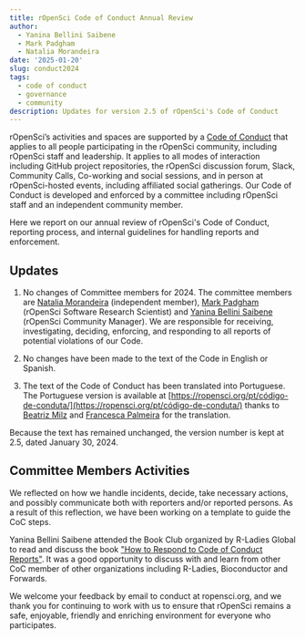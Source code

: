 ```yaml
---
title: rOpenSci Code of Conduct Annual Review
author:
  - Yanina Bellini Saibene
  - Mark Padgham
  - Natalia Morandeira
date: '2025-01-20'
slug: conduct2024
tags:
  - code of conduct
  - governance
  - community
description: Updates for version 2.5 of rOpenSci's Code of Conduct
---
```


rOpenSci’s activities and spaces are supported by a [Code of Conduct](/code-of-conduct/) 
that applies to all people participating in the rOpenSci community, 
including rOpenSci staff and leadership.
It applies to all modes of interaction including GitHub project repositories, 
the rOpenSci discussion forum, Slack, Community Calls, Co-working and social sessions, 
and in person at rOpenSci-hosted events, including affiliated social gatherings.
Our Code of Conduct is developed and enforced by a committee including rOpenSci staff and an independent community member.

Here we report on our annual review of rOpenSci's Code of Conduct, 
reporting process, and internal guidelines for handling reports and enforcement.

## Updates

1.  No changes of Committee members for 2024.
    The committee members are [Natalia Morandeira](/author/natalia-morandeira/) (independent member), 
    [Mark Padgham](/author/mark-padgham) (rOpenSci Software Research Scientist) and 
    [Yanina Bellini Saibene](/author/yanina-bellini-saibene) (rOpenSci Community Manager).
    We are responsible for receiving, investigating, deciding, enforcing, 
    and responding to all reports of potential violations of our Code.

2.  No changes have been made to the text of the Code in English or Spanish.

3.  The text of the Code of Conduct has been translated into Portuguese.
    The Portuguese version is available at [https://ropensci.org/pt/código-de-conduta/](https://ropensci.org/pt/código-de-conduta/) thanks to [Beatriz Milz](/author/beatriz-milz/) 
    and [Francesca Palmeira](/author/francesca-belem-lopes-palmeira/) for the translation.

Because the text has remained unchanged, the version number is kept at 2.5, dated January 30, 2024.

## Committee Members Activities

We reflected on how we handle incidents, decide, take necessary actions, and possibly communicate both with reporters and/or reported persons. As a result of this reflection, we have been working on a template to guide the CoC steps.

Yanina Bellini Saibene attended the Book Club organized by R-Ladies Global to 
read and discuss the book ["How to Respond to Code of Conduct Reports"](https://files.frameshiftconsulting.com/books/cocguide.pdf). It was a good opportunity to discuss with and learn from 
other CoC member of other organizations including R-Ladies, Bioconductor and Forwards. 

We welcome your feedback by email to conduct at ropensci.org, 
and we thank you for continuing to work with us to ensure that rOpenSci remains a safe, 
enjoyable, friendly and enriching environment for everyone who participates.
